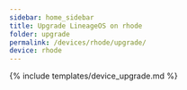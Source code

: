 ```yaml
---
sidebar: home_sidebar
title: Upgrade LineageOS on rhode
folder: upgrade
permalink: /devices/rhode/upgrade/
device: rhode
---
```

{% include templates/device_upgrade.md %}

